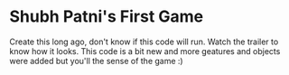 # Shubh Patni's First Game

Create this long ago, don't know if this code will run. 
Watch the trailer to know how it looks. This code is a bit new and more geatures and objects were added but you'll the sense of the game :)

